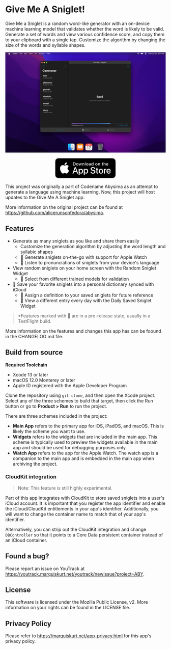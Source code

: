 # Give Me A Sniglet!

Give Me a Sniglet is a random word-like generator with an on-device machine learning model that validates whether the
word is likely to be valid. Generate a set of words and view various confidence score, and copy them to your clipboard
with a single tap. Customize the algorithm by changing the size of the words and syllable shapes.

![App screenshots](.readme/screenshot.png)

<p align="center">
    <a href="https://apple.co/336C4oX">
        <img src="/.readme/appstore.svg" height="64" alt="Get on the App Store" />
    </a>
</p>

This project was originally a part of Codename Abysima as an attempt to generate a language using machine learning. Now,
this project will host updates to the Give Me A Sniglet app.

More information on the original project can be found at https://github.com/alicerunsonfedora/abysima.

## Features

- Generate as many sniglets as you like and share them easily
    - Customize the generation algorithm by adjusting the word length and syllabic shapes
    - 🧪 Generate sniglets on-the-go with support for Apple Watch
    - 🧪 Listen to pronunciations of sniglets from your device's language
- View random sniglets on your home screen with the Random Sniglet Widget
    - 🧪 Select from different trained models for validation
- 🧪 Save your favorite sniglets into a personal dictionary synced with iCloud
    - 🧪 Assign a definition to your saved sniglets for future reference
    - 🧪 View a different entry every day with the Daily Saved Sniglet Widget

> *Features marked with 🧪 are in a pre-release state, usually in a TestFlight build.

More information on the features and changes this app has can be foound in the CHANGELOG.md file.

## Build from source

**Required Toolchain**

- Xcode 13 or later
- macOS 12.0 Monterey or later
- Apple ID registered with the Apple Developer Program

Clone the repository using `git clone`, and then open the Xcode project. Select any of the three schemes to build that
target, then click the Run button or go to **Product > Run** to run the project.

There are three schemes included in the project:

- **Main App** refers to the primary app for iOS, iPadOS, and macOS. This is likely the scheme you want to use.
- **Widgets** refers to the widgets that are included in the main app. This scheme is typically used to preview the
  widgets available in the main app and should be used for debugging purposes only.
- **Watch App** refers to the app for the Apple Watch. The watch app is a companion to the main app and is embedded in
  the main app when archiving the project.

### CloudKit integration

> Note: This feature is still highly experimental.

Part of this app integrates with CloudKit to store saved sniglets into a user's iCloud account. It is important that you
register the app identifier and enable the iCloud/CloudKit entitlements in your app's identifier. Additionally, you will
want to change the container name to match that of your app's identifier.

Alternatively, you can strip out the CloudKit integration and change `DBController` so that it points to a Core Data
persistent container instead of an iCloud container.

## Found a bug?

Please report an issue on YouTrack at https://youtrack.marquiskurt.net/youtrack/newIssue?project=ABY.

## License

This software is licensed under the Mozilla Public License, v2. More information on your rights can be found in the
LICENSE file.

## Privacy Policy

Please refer to https://marquiskurt.net/app-privacy.html for this app's privacy policy.
